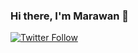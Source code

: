 ### Hi there, I'm Marawan 👋


[![Twitter Follow](https://img.shields.io/twitter/follow/nm1k?color=1DA1F2&logo=twitter&style=for-the-badge)](https://twitter.com/intent/follow?original_referer=https%3A%2F%2Fgithub.com%2FcodeSTACKr&screen_name=nm1k)





<br />



